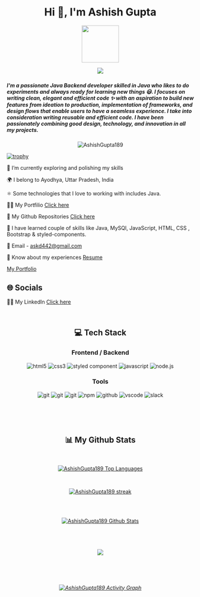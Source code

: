 <h1 align="center">Hi 👋, I'm Ashish Gupta</h1>

<div align="center">
  <img src="https://media.giphy.com/media/M9gbBd9nbDrOTu1Mqx/giphy.gif" width="100"/>
</div>

<p align="center">
  <a href="https://github.com/DenverCoder1/readme-typing-svg">
    <img src="https://readme-typing-svg.demolab.com/?lines=Hi! My self Ashish Gupta 👦🏽; I am a Java%20Backend%20Developer 👨🏻‍💻; Interested in working with team;Curious%20to%20learn%20new%20things !&font=Fira%20Code&center=true&width=440&height=45&color=#37bcf7&vCenter=true&size=22&pause=1000"></a>
</p>


<h3 align="center" an aspiring Java Backend Developer from India.</h3>
<h5>I'm a passionate Java Backend developer skilled in Java  who likes to do experiments and always ready for learning new things 😃. I focuses on writing clean, elegant and efficient code ✨ with an aspiration to build new features from ideation to production, implementation of frameworks, and design flows that enable users to have a seamless experience. I take into consideration writing reusable and efficient code. I have been passionately combining good design, technology, and innovation in all my projects.</h5>


<p align="center"> <img src="https://komarev.com/ghpvc/?username=AshishGupta189&label=Profile%20views&color=0e75b6&style=flat" alt="AshishGupta189" /> </p>

  [![trophy](https://github-profile-trophy.vercel.app/?username=AshishGupta189&theme=darkhub)](https://github.com/AshishGupta189/github-profile-trophy)


🔭 I’m currently exploring and polishing my skills

🌍 I belong to Ayodhya, Uttar Pradesh, India

⚛️ Some technologies that I love to working with includes Java.

👨‍💻 My Portfilio [Click here](https://ashishgupta189.github.io/)

👀 My Github Repositories [Click here](https://github.com/AshishGupta189?tab=repositories)

🚀 I have learned couple of skills like Java, MySQl, JavaScript, HTML, CSS , Bootstrap & styled-components.

📧 Email - askd442@gmail.com

📄 Know about my experiences  [Resume](https://drive.google.com/file/d/11qJGZQIxKAZq5LV6I5N0uDLOQsYkmr3N/view?usp=sharing) 


<p><a href="https://ashishgupta189.github.io/">My Portfolio </a></p>


## 🌐 Socials
👨‍💻 My LinkedIn [Click here](https://www.linkedin.com/in/ashishgupta189/)

<br/>

<h2 align="center">💻 Tech Stack</h2>
 <div align="center"><h3 align="center">Frontend / Backend</h3>
<img src="https://img.shields.io/badge/html5-%23E34F26.svg?style=for-the-badge&logo=html5&logoColor=white" align="center" alt="html5">
<img src = "https://img.shields.io/badge/css3-%231572B6.svg?style=for-the-badge&logo=css3&logoColor=white" align="center" alt="css3">
<img src="https://img.shields.io/badge/styled--components-DB7093?style=for-the-badge&logo=styled-components&logoColor=white"  align="center" alt="styled component" />
  <img src="https://img.shields.io/badge/javascript-%23323330.svg?style=for-the-badge&logo=javascript&logoColor=%23F7DF1E"  align="center" alt="javascript" />
  <img src="https://img.shields.io/badge/node.js-6DA55F?style=for-the-badge&logo=node.js&logoColor=white"  align="center" alt="node.js"/>
</div>


<div align="center"><h3 align="center">Tools</h3> 
   <img src="https://img.shields.io/badge/heroku-%23430098.svg?style=for-the-badge&logo=heroku&logoColor=white" align="center" alt="git"/>
   <img src="https://img.shields.io/badge/netlify-%23000000.svg?style=for-the-badge&logo=netlify&logoColor=#00C7B7" align="center" alt="git"/>
   <img src="https://img.shields.io/badge/vercel-%23000000.svg?style=for-the-badge&logo=vercel&logoColor=whit" align="center" alt="git"/>
  <img src = "https://img.shields.io/badge/NPM-%23000000.svg?style=for-the-badge&logo=npm&logoColor=white" align="center" alt="npm">
  <img src="https://img.shields.io/badge/GitHub-100000?style=for-the-badge&logo=github&logoColor=white"  align="center" alt="github"/>
   <img src="https://img.shields.io/badge/Visual%20Studio-5C2D91.svg?style=for-the-badge&logo=visual-studio&logoColor=white"  align="center" alt="vscode"/>
   <img src="https://img.shields.io/badge/Slack-4A154B?style=for-the-badge&logo=slack&logoColor=white" align="center" alt="slack"/>
 </div>
</div>

<br/>
<br/>
<br/>
<br/>

<h2 align="center">📊 My Github Stats</h2>
   <br/>   
    <p align="center">      
  <a href="https://github.com/AshishGupta189/github-readme-stats"><img alt="AshishGupta189 Top Languages" src="https://github-readme-stats.vercel.app/api/top-langs/?username=AshishGupta189&langs_count=8&count_private=true&layout=compact&theme=react&hide_border=true&bg_color=0D1117" /></a>
      </p>      
     <br/>
   <p align="center">
    <a href="https://github.com/AshishGupta189/github-readme-streak-stats">
  <img alt="AshishGupta189 streak" src="https://streak-stats.demolab.com/?user=AshishGupta189&theme=neon-dark&hide_border=true&currStreakNum=2FD3EB&fire=pink&sideLabels=F00&date_format=[Y.]n.j"/>
  </a>
  
</p>                                                                                                                                              

  <br/>
  <br/>
     <p align="center">                                                                                                 
    <a href="https://github.com/AshishGupta189/github-readme-stats"><img alt="AshishGupta189 Github Stats" src="https://github-readme-stats.vercel.app/api?username=AshishGupta189&show_icons=true&locale=en&theme=react&hide_border=true&bg_color=0D1117" alt="AshishGupta189" /></a>
    </p>                                                                 
 <h6 align="center"> 

<br/>
<br/>
  
<p align="center">
<a href="https://github.com/AshishGupta189"><span>
<img align="center" src="https://github-profile-summary-cards.vercel.app/api/cards/profile-details?username=AshishGupta189&theme=dracula" />
</span></a> </p>

<br/>
<br/>

  <br/>

<a href="https://github.com/AshishGupta189/github-readme-activity-graph"><img alt="AshishGupta189 Activity Graph" src="https://github-readme-activity-graph.cyclic.app/graph?username=AshishGupta189&bg_color=0D1117&color=5BCDEC&line=5BCDEC&point=FFFFFF&hide_border=true" /></a>

<br/>
<br/>
